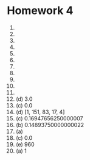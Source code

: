 # Homework 4
1. <br>
2. 
3. 
4. 
5. 
6. 
7. 
8. 
9. 
10. 
11. 
12. (d) 3.0 <br>
13. (c) 0.0 <br>
14. (d) [1, 151, 83, 17, 4] <br>
15. (c) 0.16947656250000007 <br>
16. (b) 0.14893750000000022<br>
17. (a)<br>
18. (c) 0.0 <br>
19. (e) 960<br>
20. (a) 1<br>